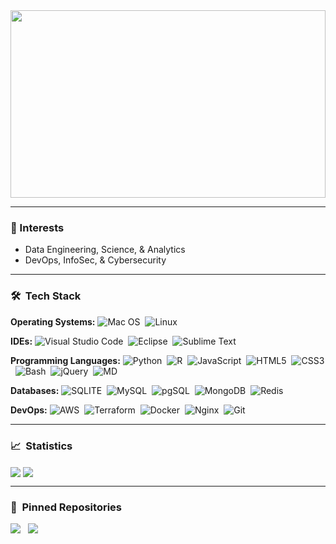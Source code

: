 
<img src='https://www.techexplorist.com/wp-content/uploads/2017/06/AI.jpg' width=100%; height=300;\>


<!-- <p align="center"><img src="/assets/line.gif"></p> -->
<hr>

<h3>🧠 Interests</h3>

- Data Engineering, Science, & Analytics
- DevOps, InfoSec, & Cybersecurity

<!-- <p align="center"><img src="/assets/line.gif"></p> -->
<hr>

### 🛠 &nbsp;Tech Stack

<b>Operating Systems:</b>
![Mac OS](https://img.shields.io/badge/macOS-05122A?style=flat-square&logo=apple&logoColor=white)&nbsp;
![Linux](https://img.shields.io/badge/Linux-05122A?style=flat-squaree&logo=linux&logoColor=white)

<b>IDEs:</b>
![Visual Studio Code](https://img.shields.io/badge/-Visual%20Studio%20Code-05122A?style=flat&logo=visual-studio-code&logoColor=007ACC)&nbsp;
![Eclipse](https://img.shields.io/badge/-Eclipse-white?style=flat&logo=eclipse-ide&logoColor=2C2255)&nbsp;
![Sublime Text](https://img.shields.io/badge/-Sublime%20Text-05122A?style=flat&logo=sublime-text&logoColor=FF9800)&nbsp;
<!-- 
![Flask](https://img.shields.io/badge/-Flask-0d7963?style=flat&logo=flask&logoColor=white)&nbsp;
![Pytorch](https://img.shields.io/badge/-Pytorch-05122A?style=flat&logo=pytorch)&nbsp; -->

<b>Programming Languages:</b>
![Python](https://img.shields.io/badge/-Python-0078D6?style=flat-square&logo=python&logoColor=yellow)&nbsp;
![R](https://img.shields.io/badge/-R-white?style=flat&logo=r&logoColor=5b8cc4)&nbsp;
![JavaScript](https://img.shields.io/badge/JavaScript-%23323330.svg?logo=javascript&style=flat-square&logoColor=%23F7DF1E)&nbsp;
![HTML5](https://img.shields.io/badge/-HTML5-%23E44D27?style=flat-square&logo=html5&logoColor=ffffff)&nbsp;
![CSS3](https://img.shields.io/badge/-CSS3-%231572B6?style=flat-square&logo=css3)&nbsp;
![Bash](https://img.shields.io/badge/-Bash-05122A?style=flat-square&logo=gnu-bash)&nbsp;
![jQuery](https://img.shields.io/badge/jquery-%230769AD.svg?logo=jquery&style=flat-square&logoColor=white)&nbsp;
![MD](https://img.shields.io/badge/-Markdown-000?style=flat-square&logo=markdown)&nbsp;

<b>Databases:</b> 
![SQLITE](https://img.shields.io/badge/SQLite-07405E?style=flat-square&logo=sqlite&logoColor=white)&nbsp; 
![MySQL](https://img.shields.io/badge/mysql-%2300f.svg?style=flat-square&logo=mysql&logoColor=white)&nbsp;
![pgSQL](https://img.shields.io/badge/PostgreSQL-316192?style=flat-square&logo=postgresql&logoColor=white)&nbsp;
![MongoDB](https://img.shields.io/badge/MongoDB-4EA94B?style=flat-square&logo=mongodb&logoColor=white)&nbsp;
![Redis](https://img.shields.io/badge/redis-%23DD0031.svg?&style=flat-square&logo=redis&logoColor=white)&nbsp;

<b>DevOps:</b>
![AWS](https://img.shields.io/badge/-AWS-ff9900.svg?style=flat-square&logo=amazon-aws&logoColor=white)&nbsp;
![Terraform](https://img.shields.io/badge/-terraform-7B42BC.svg?style=flat-square&logo=terraform&logoColor=white)&nbsp;
![Docker](https://img.shields.io/badge/-Docker-2496ED?logo=docker&style=flat-square&logoColor=white)&nbsp;
![Nginx](https://img.shields.io/badge/-Nginx-05122A?&logo=Nginx)&nbsp;
![Git](https://img.shields.io/badge/-git-05122A?style=flat&logo=git)&nbsp;


<!-- <p align="center"><img src="/assets/line.gif"></p> -->
<hr>

### 📈 &nbsp;Statistics

<p >
<img align="center" src="https://github-readme-stats.vercel.app/api/top-langs/?username=kariemoorman&theme=algolia&layout=compact"/>
<img align="center" src="https://github-profile-summary-cards.vercel.app/api/cards/profile-details?username=kariemoorman&theme=github_dark&layout=compact" />
</p>

<!-- <p align="center"><img src="/assets/line.gif"></p> -->
<hr>

### 📍 &nbsp;Pinned Repositories
<p>
<img src="https://github-readme-stats.vercel.app/api/pin/?username=kariemoorman&repo=iat-weat-wefat&show_icons=true&theme=github_dark" />&nbsp;&nbsp;
<img src="https://github-readme-stats.vercel.app/api/pin/?username=kariemoorman&repo=didactic-diy&show_icons=true&theme=github_dark" />
</p>
